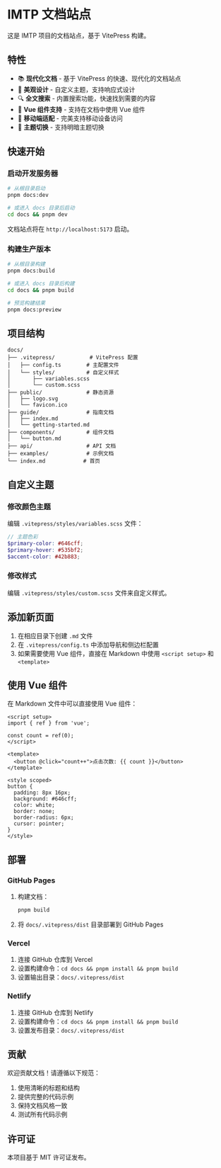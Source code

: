 # IMTP 文档站点

这是 IMTP 项目的文档站点，基于 VitePress 构建。

## 特性

- 📚 **现代化文档** - 基于 VitePress 的快速、现代化的文档站点
- 🎨 **美观设计** - 自定义主题，支持响应式设计
- 🔍 **全文搜索** - 内置搜索功能，快速找到需要的内容
- 🎯 **Vue 组件支持** - 支持在文档中使用 Vue 组件
- 📱 **移动端适配** - 完美支持移动设备访问
- 🌙 **主题切换** - 支持明暗主题切换

## 快速开始

### 启动开发服务器

```bash
# 从根目录启动
pnpm docs:dev

# 或进入 docs 目录后启动
cd docs && pnpm dev
```

文档站点将在 `http://localhost:5173` 启动。

### 构建生产版本

```bash
# 从根目录构建
pnpm docs:build

# 或进入 docs 目录后构建
cd docs && pnpm build

# 预览构建结果
pnpm docs:preview
```

## 项目结构

```
docs/
├── .vitepress/           # VitePress 配置
│   ├── config.ts        # 主配置文件
│   └── styles/          # 自定义样式
│       ├── variables.scss
│       └── custom.scss
├── public/              # 静态资源
│   ├── logo.svg
│   └── favicon.ico
├── guide/               # 指南文档
│   ├── index.md
│   └── getting-started.md
├── components/          # 组件文档
│   └── button.md
├── api/                 # API 文档
├── examples/            # 示例文档
└── index.md            # 首页
```

## 自定义主题

### 修改颜色主题

编辑 `.vitepress/styles/variables.scss` 文件：

```scss
// 主题色彩
$primary-color: #646cff;
$primary-hover: #535bf2;
$accent-color: #42b883;
```

### 修改样式

编辑 `.vitepress/styles/custom.scss` 文件来自定义样式。

## 添加新页面

1. 在相应目录下创建 `.md` 文件
2. 在 `.vitepress/config.ts` 中添加导航和侧边栏配置
3. 如果需要使用 Vue 组件，直接在 Markdown 中使用 `<script setup>` 和 `<template>`

## 使用 Vue 组件

在 Markdown 文件中可以直接使用 Vue 组件：

```vue
<script setup>
import { ref } from 'vue';

const count = ref(0);
</script>

<template>
  <button @click="count++">点击次数: {{ count }}</button>
</template>

<style scoped>
button {
  padding: 8px 16px;
  background: #646cff;
  color: white;
  border: none;
  border-radius: 6px;
  cursor: pointer;
}
</style>
```

## 部署

### GitHub Pages

1. 构建文档：

   ```bash
   pnpm build
   ```

2. 将 `docs/.vitepress/dist` 目录部署到 GitHub Pages

### Vercel

1. 连接 GitHub 仓库到 Vercel
2. 设置构建命令：`cd docs && pnpm install && pnpm build`
3. 设置输出目录：`docs/.vitepress/dist`

### Netlify

1. 连接 GitHub 仓库到 Netlify
2. 设置构建命令：`cd docs && pnpm install && pnpm build`
3. 设置发布目录：`docs/.vitepress/dist`

## 贡献

欢迎贡献文档！请遵循以下规范：

1. 使用清晰的标题和结构
2. 提供完整的代码示例
3. 保持文档风格一致
4. 测试所有代码示例

## 许可证

本项目基于 MIT 许可证发布。
